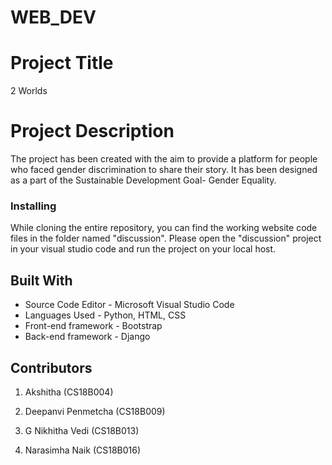 # WEB_DEV
# Project Title

2 Worlds

# Project Description
The project has been created with the aim to provide a platform for people who faced gender discrimination to share their story. It has been designed as a part of the Sustainable Development Goal- Gender Equality.


### Installing
While cloning the entire repository, you can find the working website code files in the folder named "discussion". Please open the "discussion" project in your visual studio code and run the project on your local host.


## Built With

* Source Code Editor - Microsoft Visual Studio Code
* Languages Used - Python, HTML, CSS
* Front-end framework - Bootstrap
* Back-end framework - Django


## Contributors

1. Akshitha (CS18B004)

2. Deepanvi Penmetcha (CS18B009)
  
3. G Nikhitha Vedi (CS18B013)

4. Narasimha Naik (CS18B016)

